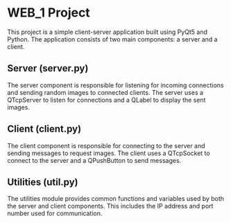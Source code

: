 # WEB_1 Project

This project is a simple client-server application built using PyQt5 and Python. The application consists of two main components: a server and a client.

Server (server.py)
---
The server component is responsible for listening for incoming connections and sending random images to connected clients. The server uses a QTcpServer to listen for connections and a QLabel to display the sent images.

Client (client.py)
---
The client component is responsible for connecting to the server and sending messages to request images. The client uses a QTcpSocket to connect to the server and a QPushButton to send messages.

Utilities (util.py)
---
The utilities module provides common functions and variables used by both the server and client components. This includes the IP address and port number used for communication.
